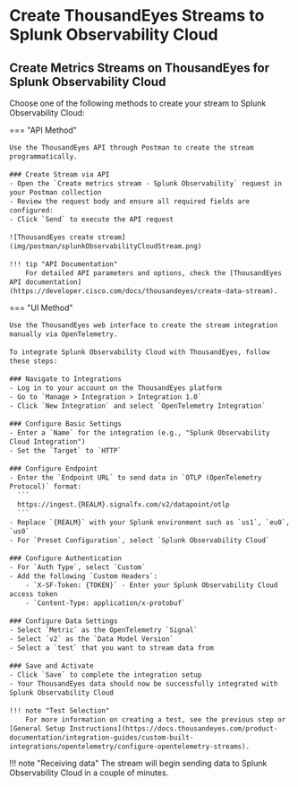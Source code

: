 # Create ThousandEyes Streams to Splunk Observability Cloud

## Create Metrics Streams on ThousandEyes for Splunk Observability Cloud

Choose one of the following methods to create your stream to Splunk Observability Cloud:

=== "API Method"

    Use the ThousandEyes API through Postman to create the stream programmatically.
    
    ### Create Stream via API
    - Open the `Create metrics stream - Splunk Observability` request in your Postman collection
    - Review the request body and ensure all required fields are configured:
    - Click `Send` to execute the API request
    
    ![ThousandEyes create stream](img/postman/splunkObservabilityCloudStream.png)
    
    !!! tip "API Documentation"
        For detailed API parameters and options, check the [ThousandEyes API documentation](https://developer.cisco.com/docs/thousandeyes/create-data-stream).

=== "UI Method"

    Use the ThousandEyes web interface to create the stream integration manually via OpenTelemetry.
    
    To integrate Splunk Observability Cloud with ThousandEyes, follow these steps:
    
    ### Navigate to Integrations
    - Log in to your account on the ThousandEyes platform
    - Go to `Manage > Integration > Integration 1.0`
    - Click `New Integration` and select `OpenTelemetry Integration`
    
    ### Configure Basic Settings
    - Enter a `Name` for the integration (e.g., "Splunk Observability Cloud Integration")
    - Set the `Target` to `HTTP`
    
    ### Configure Endpoint
    - Enter the `Endpoint URL` to send data in `OTLP (OpenTelemetry Protocol)` format:
      ```
      https://ingest.{REALM}.signalfx.com/v2/datapoint/otlp
      ```
    - Replace `{REALM}` with your Splunk environment such as `us1`, `eu0`, `us0`
    - For `Preset Configuration`, select `Splunk Observability Cloud`
    
    ### Configure Authentication
    - For `Auth Type`, select `Custom`
    - Add the following `Custom Headers`:
        - `X-SF-Token: {TOKEN}` - Enter your Splunk Observability Cloud access token
        - `Content-Type: application/x-protobuf`
    
    ### Configure Data Settings
    - Select `Metric` as the OpenTelemetry `Signal`
    - Select `v2` as the `Data Model Version`
    - Select a `test` that you want to stream data from
    
    ### Save and Activate
    - Click `Save` to complete the integration setup
    - Your ThousandEyes data should now be successfully integrated with Splunk Observability Cloud
    
    !!! note "Test Selection"
        For more information on creating a test, see the previous step or [General Setup Instructions](https://docs.thousandeyes.com/product-documentation/integration-guides/custom-built-integrations/opentelemetry/configure-opentelemetry-streams).

!!! note "Receiving data"
    The stream will begin sending data to Splunk Observability Cloud in a couple of minutes.

